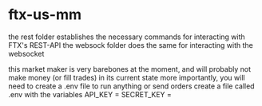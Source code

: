 # ftx-us-mm
the rest folder establishes the necessary commands for interacting with FTX's REST-API
the websock folder does the same for interacting with the websocket


this market maker is very barebones at the moment, and will probably not make money (or fill trades) in its current state
more importantly, you will need to create a .env file to run anything or send orders
create a file called .env with the variables
API_KEY = <your api key here>
SECRET_KEY = <your secret key here>
